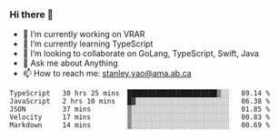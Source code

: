 ### Hi there 👋

- 🔭 I’m currently working on VRAR
- 🌱 I’m currently learning TypeScript
- 👯 I’m looking to collaborate on GoLang, TypeScript, Swift, Java
- 💬 Ask me about Anything
- 📫 How to reach me: stanley.yao@ama.ab.ca


<!--START_SECTION:waka-->
```text
TypeScript   30 hrs 25 mins  ██████████████████████▒░░   89.14 % 
JavaScript   2 hrs 10 mins   █▓░░░░░░░░░░░░░░░░░░░░░░░   06.38 % 
JSON         37 mins         ▒░░░░░░░░░░░░░░░░░░░░░░░░   01.85 % 
Velocity     17 mins         ▒░░░░░░░░░░░░░░░░░░░░░░░░   00.83 % 
Markdown     14 mins         ▒░░░░░░░░░░░░░░░░░░░░░░░░   00.69 % 
```
<!--END_SECTION:waka-->
